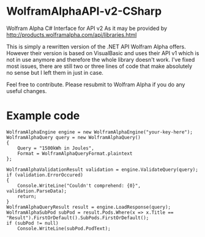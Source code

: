 # WolframAlphaAPI-v2-CSharp
Wolfram Alpha C# Interface for API v2
As it may be provided by http://products.wolframalpha.com/api/libraries.html

This is simply a rewritten version of the .NET API Wolfram Alpha offers. However their version is based on VisualBasic and uses their API v1 which is not in use anymore and therefore the whole library doesn't work. I've fixed most issues, there are still two or three lines of code that make absolutely no sense but I left them in just in case.

Feel free to contribute. Please resubmit to Wolfram Alpha if you do any useful changes.

# Example code
```
WolframAlphaEngine engine = new WolframAlphaEngine("your-key-here");
WolframAlphaQuery query = new WolframAlphaQuery()
{
    Query = "1500kWh in Joules",
    Format = WolframAlphaQueryFormat.plaintext
};

WolframAlphaValidationResult validation = engine.ValidateQuery(query);
if (validation.ErrorOccured)
{
    Console.WriteLine("Couldn't comprehend: {0}", validation.ParseData);
    return;
}
WolframAlphaQueryResult result = engine.LoadResponse(query);
WolframAlphaSubPod subPod = result.Pods.Where(x => x.Title == "Result").FirstOrDefault().SubPods.FirstOrDefault();
if (subPod != null)
    Console.WriteLine(subPod.PodText);
```
